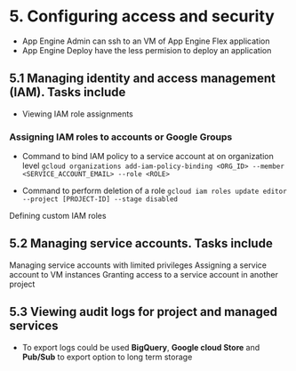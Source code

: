 # 5. Configuring access and security

- App Engine Admin can ssh to an VM of App Engine Flex application
- App Engine Deploy have the less permision to deploy an application

## 5.1 Managing identity and access management (IAM). Tasks include

- Viewing IAM role assignments
### Assigning IAM roles to accounts or Google Groups

- Command to bind IAM policy to a service account at on organization level `gcloud organizations add-iam-policy-binding <ORG_ID> --member <SERVICE_ACCOUNT_EMAIL> --role <ROLE>`

- Command to perform deletion of a role `gcloud iam roles update editor --project [PROJECT-ID] --stage disabled`

Defining custom IAM roles

## 5.2 Managing service accounts. Tasks include

Managing service accounts with limited privileges
Assigning a service account to VM instances
Granting access to a service account in another project

## 5.3 Viewing audit logs for project and managed services

- To export logs could be used **BigQuery**, **Google cloud Store** and **Pub/Sub** to export option to long term storage

